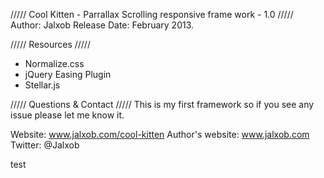 ///// Cool Kitten - Parrallax Scrolling responsive frame work - 1.0 /////
Author: Jalxob
Release Date: February 2013.

///// Resources /////
- Normalize.css
- jQuery Easing Plugin
- Stellar.js

///// Questions & Contact /////
This is my first framework so if you see any issue please let me know it.

Website: www.jalxob.com/cool-kitten
Author's website: www.jalxob.com
Twitter: @Jalxob

test
